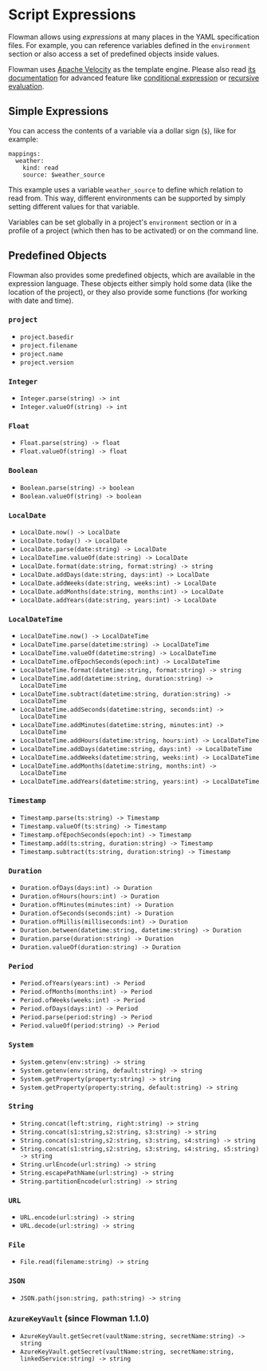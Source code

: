 # Script Expressions

Flowman allows using *expressions* at many places in the YAML specification files. For example, you can reference
variables defined in the `environment` section or also access a set of predefined objects inside values.

Flowman uses [Apache Velocity](https://velocity.apache.org/) as the template engine. Please also read 
[its documentation](https://velocity.apache.org/engine/2.2/) for advanced feature like 
[conditional expression](https://velocity.apache.org/engine/2.2/vtl-reference.html#ifelseifelse-output-conditional-on-truth-of-statements) 
or [recursive evaluation](https://velocity.apache.org/engine/2.2/vtl-reference.html#evaluate-dynamically-evaluates-a-string-or-reference).

## Simple Expressions
You can access the contents of a variable via a dollar sign (`$`), like for example:
```
mappings:
  weather:
    kind: read
    source: $weather_source
```
This example uses a variable `weather_source` to define which relation to read from. This way,
different environments can be supported by simply setting different values for that variable.

Variables can be set globally in a project's `environment` section or in a profile of a
project (which then has to be activated) or on the command line.


## Predefined Objects
Flowman also provides some predefined objects, which are available in the expression language.
These objects either simply hold some data (like the location of the project), or they also 
provide some functions (for working with date and time). 

### `project`
* `project.basedir`
* `project.filename`
* `project.name`
* `project.version`

### `Integer`
* `Integer.parse(string) -> int` 
* `Integer.valueOf(string) -> int`

### `Float`
* `Float.parse(string) -> float`
* `Float.valueOf(string) -> float`

### `Boolean`
* `Boolean.parse(string) -> boolean`
* `Boolean.valueOf(string) -> boolean`

### `LocalDate`
* `LocalDate.now() -> LocalDate`
* `LocalDate.today() -> LocalDate`
* `LocalDate.parse(date:string) -> LocalDate`
* `LocalDateTime.valueOf(date:string) -> LocalDate`
* `LocalDate.format(date:string, format:string) -> string`
* `LocalDate.addDays(date:string, days:int) -> LocalDate`
* `LocalDate.addWeeks(date:string, weeks:int) -> LocalDate`
* `LocalDate.addMonths(date:string, months:int) -> LocalDate`
* `LocalDate.addYears(date:string, years:int) -> LocalDate`

### `LocalDateTime`
* `LocalDateTime.now() -> LocalDateTime`
* `LocalDateTime.parse(datetime:string) -> LocalDateTime`
* `LocalDateTime.valueOf(datetime:string) -> LocalDateTime`
* `LocalDateTime.ofEpochSeconds(epoch:int) -> LocalDateTime`
* `LocalDateTime.format(datetime:string, format:string) -> string`
* `LocalDateTime.add(datetime:string, duration:string) -> LocalDateTime`
* `LocalDateTime.subtract(datetime:string, duration:string) -> LocalDateTime`
* `LocalDateTime.addSeconds(datetime:string, seconds:int) -> LocalDateTime`
* `LocalDateTime.addMinutes(datetime:string, minutes:int) -> LocalDateTime`
* `LocalDateTime.addHours(datetime:string, hours:int) -> LocalDateTime`
* `LocalDateTime.addDays(datetime:string, days:int) -> LocalDateTime`
* `LocalDateTime.addWeeks(datetime:string, weeks:int) -> LocalDateTime`
* `LocalDateTime.addMonths(datetime:string, months:int) -> LocalDateTime`
* `LocalDateTime.addYears(datetime:string, years:int) -> LocalDateTime`

### `Timestamp`
* `Timestamp.parse(ts:string) -> Timestamp`
* `Timestamp.valueOf(ts:string) -> Timestamp`
* `Timestamp.ofEpochSeconds(epoch:int) -> Timestamp`
* `Timestamp.add(ts:string, duration:string) -> Timestamp`
* `Timestamp.subtract(ts:string, duration:string) -> Timestamp`

### `Duration`
* `Duration.ofDays(days:int) -> Duration`
* `Duration.ofHours(hours:int) -> Duration`
* `Duration.ofMinutes(minutes:int) -> Duration`
* `Duration.ofSeconds(seconds:int) -> Duration`
* `Duration.ofMillis(milliseconds:int) -> Duration`
* `Duration.between(datetime:string, datetime:string) -> Duration`
* `Duration.parse(duration:string) -> Duration`
* `Duration.valueOf(duration:string) -> Duration`

### `Period`
* `Period.ofYears(years:int) -> Period`
* `Period.ofMonths(months:int) -> Period`
* `Period.ofWeeks(weeks:int) -> Period`
* `Period.ofDays(days:int) -> Period`
* `Period.parse(period:string) -> Period`
* `Period.valueOf(period:string) -> Period`

### `System`
* `System.getenv(env:string) -> string`
* `System.getenv(env:string, default:string) -> string`
* `System.getProperty(property:string) -> string`
* `System.getProperty(property:string, default:string) -> string`

### `String`
* `String.concat(left:string, right:string) -> string`
* `String.concat(s1:string,s2:string, s3:string) -> string`
* `String.concat(s1:string,s2:string, s3:string, s4:string) -> string`
* `String.concat(s1:string,s2:string, s3:string, s4:string, s5:string) -> string`
* `String.urlEncode(url:string) -> string`
* `String.escapePathName(url:string) -> string`
* `String.partitionEncode(url:string) -> string`

### `URL`
* `URL.encode(url:string) -> string`
* `URL.decode(url:string) -> string`

### `File`
* `File.read(filename:string) -> string`

### `JSON`
* `JSON.path(json:string, path:string) -> string`

### `AzureKeyVault` (since Flowman 1.1.0)
* `AzureKeyVault.getSecret(vaultName:string, secretName:string) -> string`
* `AzureKeyVault.getSecret(vaultName:string, secretName:string, linkedService:string) -> string` 
